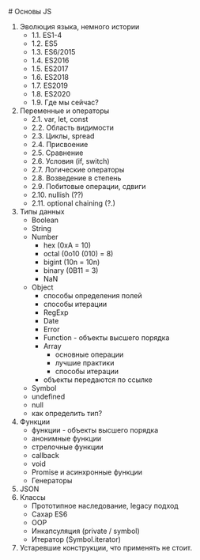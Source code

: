 # Основы JS

1. Эволюция языка, немного истории
    - 1.1. ES1-4
    - 1.2. ES5
    - 1.3. ES6/2015
    - 1.4. ES2016
    - 1.5. ES2017
    - 1.6. ES2018
    - 1.7. ES2019
    - 1.8. ES2020
    - 1.9. Где мы сейчас?
2. Переменные и операторы
    - 2.1. var, let, const
    - 2.2. Область видимости
    - 2.3. Циклы, spread
    - 2.4. Присвоение
    - 2.5. Сравнение
    - 2.6. Условия (if, switch)
    - 2.7. Логические операторы
    - 2.8. Возведение в степень
    - 2.9. Побитовые операции, сдвиги
    - 2.10. nullish (??)
    - 2.11. optional chaining (?.)
3. Типы данных
    - Boolean
    - String
    - Number
        - hex (0xA = 10)
        - octal (0o10 (010) = 8)
        - bigint (10n = 10n)
        - binary (0B11 = 3)
        - NaN
    - Object
        - способы определения полей
        - способы итерации
        - RegExp
        - Date
        - Error
        - Function - объекты высшего порядка
        - Array
            - основные операции
            - лучшие практики
            - способы итерации
        - объекты передаются по ссылке
    - Symbol
    - undefined
    - null
    - как определить тип?
4. Функции
    - функции - объекты высшего порядка
    - анонимные функции
    - стрелочные функции
    - callback
    - void
    - Promise и асинхронные функции
    - Генераторы
5. JSON
6. Классы
    - Прототипное наследование, legacy подход
    - Сахар ES6
    - OOP
    - Инкапсуляция (private / symbol)
    - Итератор (Symbol.iterator)
7. Устаревшие конструкции, что применять не стоит.
